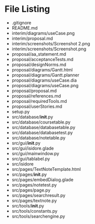 File Listing
============
- .gitignore
- README.md
- interim/diagrams/useCase.png
- interim/proposal.md
- interim/screenshots/Screenshot 2.png
- interim/screenshots/Screenshot.png
- proposal/aa_statement.md
- proposal/acceptanceTests.md
- proposal/designNorms.md
- proposal/diagrams/Gantt.html
- proposal/diagrams/Gantt.planner
- proposal/diagrams/useCase.dia
- proposal/diagrams/useCase.png
- proposal/proposal.md
- proposal/references.md
- proposal/requiredTools.md
- proposal/userStories.md
- setup.py
- src/database/__init__.py
- src/database/coursetable.py
- src/database/databasetable.py
- src/database/databasetest.py
- src/database/notetable.py
- src/gui/__init__.py
- src/gui/isidore.glade
- src/gui/mainwindow.py
- src/gui/tablabel.py
- src/isidore
- src/pages/TextNoteTemplate.html
- src/pages/__init__.py
- src/pages/embedDialog.glade
- src/pages/notetest.py
- src/pages/page.py
- src/pages/searchresult.py
- src/pages/textnote.py
- src/tools/__init__.py
- src/tools/constants.py
- src/tools/searchengine.py

